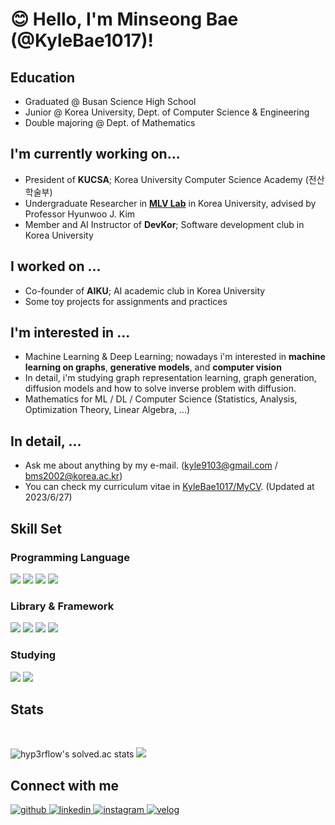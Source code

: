 # 😊 Hello, I'm Minseong Bae (@KyleBae1017)!
  
## Education
- Graduated @ Busan Science High School
- Junior @ Korea University, Dept. of Computer Science & Engineering
- Double majoring @ Dept. of Mathematics

## I'm currently working on...
- President of **KUCSA**; Korea University Computer Science Academy (전산학술부)
- Undergraduate Researcher in [**MLV Lab**](https://www.hyunwoojkim.com/home) in Korea University, advised by Professor Hyunwoo J. Kim
- Member and AI Instructor of **DevKor**; Software development club in Korea University

## I worked on ...
- Co-founder of **AIKU**; AI academic club in Korea University
- Some toy projects for assignments and practices
  
## I'm interested in ... 
- Machine Learning & Deep Learning; nowadays i'm interested in **machine learning on graphs**, **generative models**, and **computer vision**
- In detail, i'm studying graph representation learning, graph generation, diffusion models and how to solve inverse problem with diffusion.
- Mathematics for ML / DL / Computer Science (Statistics, Analysis, Optimization Theory, Linear Algebra, ...)

## In detail, ...
- Ask me about anything by my e-mail. (kyle9103@gmail.com / bms2002@korea.ac.kr)
- You can check my curriculum vitae in [KyleBae1017/MyCV](https://github.com/KyleBae1017/MyCV/blob/main/CV_BaeMinSeong.pdf). (Updated at 2023/6/27)
 
## Skill Set  

### Programming Language
<img src="https://img.shields.io/badge/Python-3776AB?style=rounded-lg&logo=Python&logoColor=yellow"/> <img src="https://img.shields.io/badge/C-A8B9CC?style=rounded-lg&logo=C&logoColor=orange"/> <img src="https://img.shields.io/badge/C++-00599C?style=rounded-lg&logo=cplusplus&logoColor=white"> <img src="https://img.shields.io/badge/OCaml-EC6813?style=rounded-lg&logo=OCaml&logoColor=white"/>
### Library \& Framework
<img src="https://img.shields.io/badge/Tensorflow-FF6F00?style=rounded-lg&logo=Tensorflow&logoColor=white"/> <img src="https://img.shields.io/badge/Keras-D00000?style=rounded-lg&logo=Keras&logoColor=white"/> <img src="https://img.shields.io/badge/scikit--learn-F7931E?style=rounded-lg&logo=scikit-learn&logoColor=blue"/> <img src="https://img.shields.io/badge/NumPy-013243?style=rounded-lg&logo=NumPy&logoColor=orange"/>
### Studying
<img src="https://img.shields.io/badge/Pytorch-EE4C2C?style=rounded-lg&logo=pytorch&logoColor=white"/> <img src="https://img.shields.io/badge/PyG-3C2179?style=rounded-lg&logo=pyg&logoColor=white"/> 

## Stats  
<br/>  

![hyp3rflow's solved.ac stats](https://github-readme-solvedac.hyp3rflow.vercel.app/api/?handle=bms2002)
<img src="https://github-readme-stats.vercel.app/api?username=kylebae1017&show_icons=true"/>

## Connect with me  
<div align="left">
<a href="https://github.com/KyleBae1017" target="_blank">
<img src=https://img.shields.io/badge/github-%2324292e.svg?&style=for-the-badge&logo=github&logoColor=white alt=github style="margin-bottom: 5px;" />
</a>
<a href="https://www.linkedin.com/in/minseong-bae-573745276/">
<img src=https://img.shields.io/badge/LinkedIn-0A66C2?&style=for-the-badge&logo=LinkedIn&logoColor=white alt=linkedin style="margin-bottom: 5px;" />
</a>
<a href="https://instagram.com/bae_ms_1017" target="_blank">
<img src=https://img.shields.io/badge/instagram-%23000000.svg?&style=for-the-badge&logo=instagram&logoColor=white alt=instagram style="margin-bottom: 5px;" />
</a>
<a href="https://velog.io/@kylebae1017" target="_blank">
<img src=https://img.shields.io/badge/velog-%2300B388.svg?&style=for-the-badge&logo=micro.blog&logoColor=white alt=velog style="margin-bottom: 5px;" />
</a> 
</div>  

<br />


